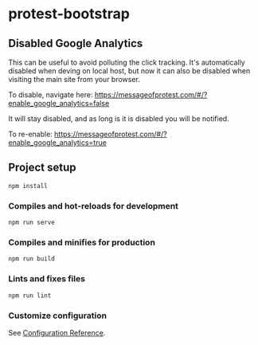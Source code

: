 # protest-bootstrap

## Disabled Google Analytics

This can be useful to avoid polluting the click tracking.  It's automatically disabled when deving on local host, but now it can also be disabled when visiting the main site from your browser.

To disable, navigate here: https://messageofprotest.com/#/?enable_google_analytics=false

It will stay disabled, and as long is it is disabled you will be notified.

To re-enable: https://messageofprotest.com/#/?enable_google_analytics=true

## Project setup
```
npm install
```

### Compiles and hot-reloads for development
```
npm run serve
```

### Compiles and minifies for production
```
npm run build
```

### Lints and fixes files
```
npm run lint
```

### Customize configuration
See [Configuration Reference](https://cli.vuejs.org/config/).
